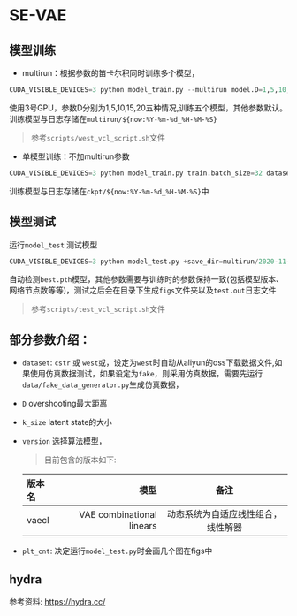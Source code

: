# SE-VAE

## 模型训练

- multirun：根据参数的笛卡尔积同时训练多个模型，
``` python
CUDA_VISIBLE_DEVICES=3 python model_train.py --multirun model.D=1,5,10,15,20 dataset=west model.k_size=16 model.dynamic.num_linears=8
```
 使用3号GPU，参数D分别为1,5,10,15,20五种情况,训练五个模型，其他参数默认。训练模型与日志存储在```multirun/${now:%Y-%m-%d_%H-%M-%S}```
 
> 参考```scripts/west_vcl_script.sh```文件
 
 - 单模型训练：不加multirun参数
 
``` python
CUDA_VISIBLE_DEVICES=3 python model_train.py train.batch_size=32 dataset=winding model.D=1
```
训练模型与日志存储在```ckpt/${now:%Y-%m-%d_%H-%M-%S}```中
 
## 模型测试
运行```model_test``` 测试模型
``` python
CUDA_VISIBLE_DEVICES=3 python model_test.py +save_dir=multirun/2020-11-16/13-45-39/4 dataset=winding model.k_size=16 model.dynamic.num_linears=8 model.D=25
```
自动检测```best.pth```模型，其他参数需要与训练时的参数保持一致(包括模型版本、网络节点数等等)，测试之后会在目录下生成```figs```文件夹以及```test.out```日志文件
> 参考```scripts/test_vcl_script.sh```文件

## 部分参数介绍：
- ```dataset```: ```cstr``` 或 ```west```或，设定为```west```时自动从aliyun的oss下载数据文件,如果使用仿真数据测试，如果设定为```fake```，则采用仿真数据，需要先运行```data/fake_data_generator.py```生成仿真数据，
- ```D``` overshooting最大距离
- ```k_size``` latent state的大小
- ```version``` 选择算法模型，
    > 目前包含的版本如下:
    
    | 版本名      |   模型   |   备注   |
    | :-------- | --------:| :------: |
    | vaecl    |  VAE combinational linears  |   动态系统为自适应线性组合，线性解器 |
- ```plt_cnt```: 决定运行```model_test.py```时会画几个图在figs中
## hydra  
参考资料: https://hydra.cc/
